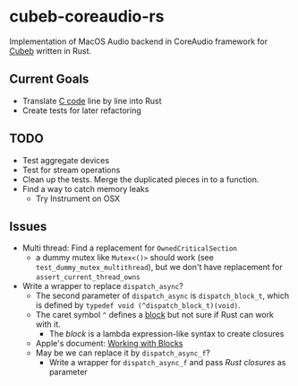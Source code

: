 # cubeb-coreaudio-rs

Implementation of MacOS Audio backend in CoreAudio framework for [Cubeb][cubeb] written in Rust.

## Current Goals
- Translate [C code][cubeb-au] line by line into Rust
- Create tests for later refactoring

## TODO
- Test aggregate devices
- Test for stream operations
- Clean up the tests. Merge the duplicated pieces in to a function.
- Find a way to catch memory leaks
  - Try Instrument on OSX

## Issues
- Multi thread: Find a replacement for `OwnedCriticalSection`
  - a dummy mutex like `Mutex<()>` should work (see `test_dummy_mutex_multithread`), but we don't have replacement for `assert_current_thread_owns`
- Write a wrapper to replace `dispatch_async`?
  - The second parameter of `dispatch_async` is `dispatch_block_t`, which is defined by `typedef void (^dispatch_block_t)(void)`.
  - The caret symbol `^` defines a [block](https://en.wikipedia.org/wiki/Blocks_(C_language_extension)) but not sure if Rust can work with it.
    - The _block_ is a lambda expression-like syntax to create closures
  - Apple's document: [Working with Blocks](https://developer.apple.com/library/archive/documentation/Cocoa/Conceptual/ProgrammingWithObjectiveC/WorkingwithBlocks/WorkingwithBlocks.html)
  - May be we can replace it by `dispatch_async_f`?
    - Write a wrapper for `dispatch_async_f` and pass _Rust closures_ as parameter

[cubeb]: https://github.com/kinetiknz/cubeb "Cross platform audio library"
[cubeb-au]: https://github.com/kinetiknz/cubeb/blob/master/src/cubeb_audiounit.cpp "Cubeb AudioUnit"